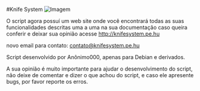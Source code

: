 #Knife System 
![Imagem](http://i.imgur.com/eqLZVDm.png)

O script agora possuí um web site onde você encontrará todas as suas funcionalidades descritas uma a uma na sua documentação
caso queira conferir e deixar sua opinião acesse http://knifesystem.pe.hu

novo email para contato: contato@knifesystem.pe.hu

Script desenvolvido por Anônimo000, apenas para Debian e derivados.

A sua opinião é muito importante para ajudar o desenvolvimento do script, não deixe de comentar e dizer o que achou do script, e caso ele apresente bugs, por favor reporte os erros.
